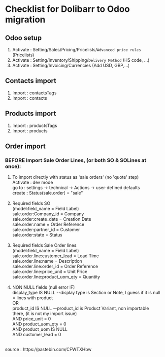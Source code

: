 # Checklist for Dolibarr to Odoo migration
## Odoo setup
1. Activate : Setting/Sales/Pricing/Pricelists/`Advanced price rules` (Pricelists)
2. Activate : Setting/Inventory/Shipping/`Delivery Method` (HS code, …)
3. Activate : Setting/Invoicing/Currencies (Add USD, GBP,…)
## Contacts import
1. Import : contactsTags
2. Import : contacts
## Products import
1. Import : productsTags
2. Import : products
## Order import
### BEFORE Import Sale Order Lines, (or both SO & SOLines at once):
1. To import directly with status as 'sale orders' (no 'quote' step) <br>
Activate : dev mode <br>
go to : settings -> technical -> Actions -> user-defined defaults <br>
create : Status(sale.order) = "sale" <br><br>
2. Required fields SO <br>
(model:field_name = Field Label) <br>
sale.order:Company_id = Company <br>
sale.order:create_date = Creation Date <br>
sale.order:name = Order Reference <br>
sale.order:partner_id = Customer <br>
sale.order:state = Status <br><br>
3. Required fields Sale Order lines <br>
(model:field_name = Field Label) <br>
sale.order.line:customer_lead = Lead Time <br>
sale.order.line:name = Description <br>
sale.order.line:order_id = Order Reference <br>
sale.order.line:price_unit = Unit Price <br>
sale.order.line:product_uom_qty = Quantity <br><br>
4. NON NULL fields (null error IF) <br>
display_type IS NULL   --display type is Section or Note, I guess if it is null = lines with product <br>
OR <br>
product_id IS NULL  --product_id is Product Variant, non importable there, (it is not my import issue) <br> 
AND price_unit = 0 <br>
AND product_uom_qty = 0 <br> 
AND product_uom IS NULL <br>
AND customer_lead = 0 <br>
<br>
source : https://pastebin.com/CFWTXHbw
